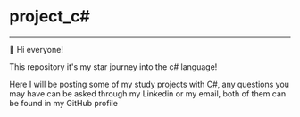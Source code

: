 # project_c#
  - - - -
  
  :wave: Hi everyone!
  
  This repository it's my star journey into the c# language!
  
  Here I will be posting some of my study projects with C#, any questions you may have can be asked through my Linkedin or my email, both of them can be found in my GitHub profile
  
  
